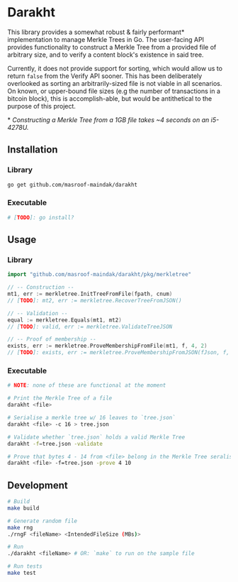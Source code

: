 # Darakht

This library provides a somewhat robust & fairly performant* implementation to manage Merkle Trees in Go. The user-facing API provides functionality to construct a Merkle Tree from a provided file of arbitrary size, and to verify a content block's existence in said tree.

Currently, it does not provide support for sorting, which would allow us to return `false` from the Verify API sooner. This has been deliberately overlooked as sorting an arbitrarily-sized file is not viable in all scenarios. On known, or upper-bound file sizes (e.g the number of transactions in a bitcoin block), this is accomplish-able, but would be antithetical to the purpose of this project.

\* *Constructing a Merkle Tree from a 1GB file takes ~4 seconds on an i5-4278U.*

## Installation

### Library

```bash
go get github.com/masroof-maindak/darakht
```

### Executable

```bash
# [TODO]: go install?
```

## Usage

### Library

```Go
import "github.com/masroof-maindak/darakht/pkg/merkletree"

// -- Construction --
mt1, err := merkletree.InitTreeFromFile(fpath, cnum)
// [TODO]: mt2, err := merkletree.RecoverTreeFromJSON()

// -- Validation --
equal := merkletree.Equals(mt1, mt2)
// [TODO]: valid, err := merkletree.ValidateTreeJSON

// -- Proof of membership --
exists, err := merkletree.ProveMembershipFromFile(mt1, f, 4, 2)
// [TODO]: exists, err := merkletree.ProveMembershipFromJSON(fJson, f, 4, 2)
```

### Executable

```bash
# NOTE: none of these are functional at the moment

# Print the Merkle Tree of a file
darakht <file>

# Serialise a merkle tree w/ 16 leaves to `tree.json`
darakht <file> -c 16 > tree.json

# Validate whether `tree.json` holds a valid Merkle Tree
darakht -f=tree.json -validate

# Prove that bytes 4 - 14 from <file> belong in the Merkle Tree seralised in tree.json
darakht <file> -f=tree.json -prove 4 10
```

## Development

```bash
# Build
make build

# Generate random file
make rng
./rngF <fileName> <IntendedFileSize (MBs)>

# Run
./darakht <fileName> # OR: `make` to run on the sample file

# Run tests
make test
```
